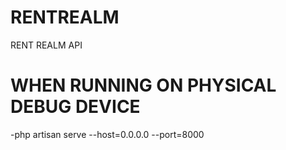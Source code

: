# RENTREALM
RENT REALM API

# WHEN RUNNING ON PHYSICAL DEBUG DEVICE
-php artisan serve --host=0.0.0.0 --port=8000
 